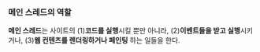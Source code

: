 ### 메인 스레드의 역할

**메인 스레드**는 사이트의 (1)**코드를 실행**시킬 뿐만 아니라, (2)**이벤트들을 받고 실행**시키거나, (3)**웹 컨텐츠를 렌더링하거나 페인팅** 하는 일들을 한다.